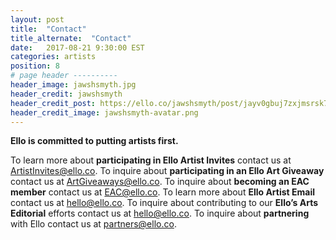 ```yaml
---
layout: post
title:  "Contact"
title_alternate:  "Contact"
date:   2017-08-21 9:30:00 EST
categories: artists
position: 8
# page header ----------
header_image: jawshsmyth.jpg
header_credit: jawshsmyth
header_credit_post: https://ello.co/jawshsmyth/post/jayv0gbuj7zxjmsrsk7fzw
header_credit_image: jawshsmyth-avatar.png
---
```

**Ello is committed to putting artists first.**

To learn more about **participating in Ello Artist Invites** contact us at ArtistInvites@ello.co.
To inquire about **participating in an Ello Art Giveaway** contact us at ArtGiveaways@ello.co.
To inquire about **becoming an EAC member** contact us at EAC@ello.co.
To learn more about **Ello Artist Email** contact us at hello@ello.co.
To inquire about contributing to our **Ello’s Arts Editorial** efforts contact us at hello@ello.co.
To inquire about **partnering** with Ello contact us at partners@ello.co.

